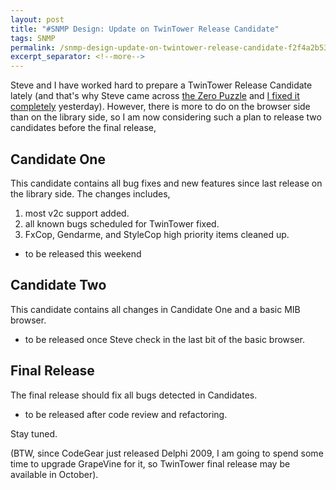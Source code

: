 ```yaml
---
layout: post
title: "#SNMP Design: Update on TwinTower Release Candidate"
tags: SNMP
permalink: /snmp-design-update-on-twintower-release-candidate-f2f4a2b53714
excerpt_separator: <!--more-->
---
```

Steve and I have worked hard to prepare a TwinTower Release Candidate lately (and that's why Steve came across [the Zero Puzzle](/snmp-design-the-puzzle-of-zero-d26d9979f6) and [I fixed it completely](/snmp-design-solving-the-zero-puzzle-ad094d078cfd) yesterday). However, there is more to do on the browser side than on the library side, so I am now considering such a plan to release two candidates before the final release,
<!--more-->

## Candidate One

This candidate contains all bug fixes and new features since last release on the library side. The changes includes,

1. most v2c support added.
1. all known bugs scheduled for TwinTower fixed.
1. FxCop, Gendarme, and StyleCop high priority items cleaned up.

* to be released this weekend

## Candidate Two

This candidate contains all changes in Candidate One and a basic MIB browser.

* to be released once Steve check in the last bit of the basic browser.

## Final Release

The final release should fix all bugs detected in Candidates.

* to be released after code review and refactoring.

Stay tuned.

(BTW, since CodeGear just released Delphi 2009, I am going to spend some time to upgrade GrapeVine for it, so TwinTower final release may be available in October).
